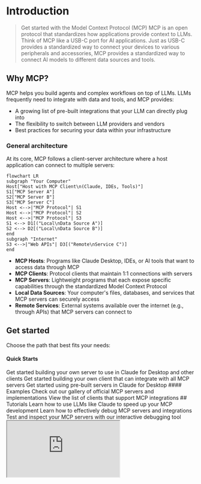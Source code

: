 # Introduction
> Get started with the Model Context Protocol (MCP)
MCP is an open protocol that standardizes how applications provide context to LLMs. Think of
MCP like a USB-C port for AI applications. Just as USB-C provides a standardized way to
connect your devices to various peripherals and accessories, MCP provides a standardized way
to connect AI models to different data sources and tools.
## Why MCP?
MCP helps you build agents and complex workflows on top of LLMs. LLMs frequently need to
integrate with data and tools, and MCP provides:
* A growing list of pre-built integrations that your LLM can directly plug into
* The flexibility to switch between LLM providers and vendors
* Best practices for securing your data within your infrastructure
### General architecture
At its core, MCP follows a client-server architecture where a host application can connect to
multiple servers:
```mermaid
flowchart LR
subgraph "Your Computer"
Host["Host with MCP Client\n(Claude, IDEs, Tools)"]
S1["MCP Server A"]
S2["MCP Server B"]
S3["MCP Server C"]
Host <-->|"MCP Protocol"| S1
Host <-->|"MCP Protocol"| S2
Host <-->|"MCP Protocol"| S3
S1 <--> D1[("Local\nData Source A")]
S2 <--> D2[("Local\nData Source B")]
end
subgraph "Internet"
S3 <-->|"Web APIs"| D3[("Remote\nService C")]
end
```
* **MCP Hosts**: Programs like Claude Desktop, IDEs, or AI tools that want to access data
through MCP
* **MCP Clients**: Protocol clients that maintain 1:1 connections with servers
* **MCP Servers**: Lightweight programs that each expose specific capabilities through the standardized Model Context Protocol
* **Local Data Sources**: Your computer's files, databases, and services that MCP servers can securely access
* **Remote Services**: External systems available over the internet (e.g., through APIs) that MCP servers can connect to
## Get started
Choose the path that best fits your needs:
#### Quick Starts
<CardGroup cols={2}>
<Card title="For Server Developers" icon="bolt" href="/quickstart/server">
Get started building your own server to use in Claude for Desktop and other
clients
</Card>
<Card title="For Client Developers" icon="bolt" href="/quickstart/client">
Get started building your own client that can integrate with all MCP servers
</Card>
<Card title="For Claude Desktop Users" icon="bolt" href="/quickstart/user">
Get started using pre-built servers in Claude for Desktop
</Card>
</CardGroup>
#### Examples
<CardGroup cols={2}>
<Card title="Example Servers" icon="grid" href="/examples">
Check out our gallery of official MCP servers and implementations
</Card>
<Card title="Example Clients" icon="cubes" href="/clients">
View the list of clients that support MCP integrations
</Card>
</CardGroup>
## Tutorials
<CardGroup cols={2}>
<Card title="Building MCP with LLMs" icon="comments" href="/tutorials/building-mcp-with-llms">
Learn how to use LLMs like Claude to speed up your MCP development
</Card>
<Card title="Debugging Guide" icon="bug" href="/docs/tools/debugging">
Learn how to effectively debug MCP servers and integrations
</Card>
<Card title="MCP Inspector" icon="magnifying-glass" href="/docs/tools/inspector">
Test and inspect your MCP servers with our interactive debugging tool
</Card>
<Card title="MCP Workshop (Video, 2hr)" icon="person-chalkboard" href="https://www.youtube.com/watch?v=kQmXtrmQ5Zg">
<iframe src="https://www.youtube.com/embed/kQmXtrmQ5Zg" />
</Card>
</CardGroup>
## Explore MCP
Dive deeper into MCP's core concepts and capabilities:
<CardGroup cols={2}>
<Card title="Core architecture" icon="sitemap" href="/docs/concepts/architecture">
Understand how MCP connects clients, servers, and LLMs
</Card>
<Card title="Resources" icon="database" href="/docs/concepts/resources">
Expose data and content from your servers to LLMs
</Card>
<Card title="Prompts" icon="message" href="/docs/concepts/prompts">
Create reusable prompt templates and workflows
</Card>
<Card title="Tools" icon="wrench" href="/docs/concepts/tools">
Enable LLMs to perform actions through your server
</Card>
<Card title="Sampling" icon="robot" href="/docs/concepts/sampling">
Let your servers request completions from LLMs
</Card>
<Card title="Transports" icon="network-wired" href="/docs/concepts/transports">
Learn about MCP's communication mechanism
</Card>
</CardGroup>
## Contributing
Want to contribute? Check out our [Contributing Guide](/development/contributing) to learn how you can help improve MCP.
## Support and Feedback
Here's how to get help or provide feedback:
* For bug reports and feature requests related to the MCP specification, SDKs, or documentation (open source), please [create a GitHub issue](https://github.com/modelcontextprotocol)
* For discussions or Q\&A about the MCP specification, use the [specification discussions](https://github.com/modelcontextprotocol/specification/discussions)
* For discussions or Q\&A about other MCP open source components, use the [organization discussions](https://github.com/orgs/modelcontextprotocol/discussions)
* For bug reports, feature requests, and questions related to Claude.app and claude.ai's MCP integration, please see Anthropic's guide on [How to Get Support](https://support.anthropic.com/en/articles/9015913-how-to-get-support)
# Building MCP with LLMs
> Speed up your MCP development using LLMs such as Claude!
This guide will help you use LLMs to help you build custom Model Context Protocol (MCP) servers and clients. We'll be focusing on Claude for this tutorial, but you can do this with any frontier LLM.
## Preparing the documentation
Before starting, gather the necessary documentation to help Claude understand MCP:
1. Visit [https://modelcontextprotocol.io/llms-full.txt](https://modelcontextprotocol.io/llms-full.txt) and copy the full documentation text
2. Navigate to either the [MCP TypeScript SDK](https://github.com/modelcontextprotocol/typescript-sdk) or [Python SDK repository](https://github.com/modelcontextprotocol/python-sdk)
3. Copy the README files and other relevant documentation
4. Paste these documents into your conversation with Claude
## Describing your server
Once you've provided the documentation, clearly describe to Claude what kind of server you want to build. Be specific about:
* What resources your server will expose
* What tools it will provide
* Any prompts it should offer
* What external systems it needs to interact with
For example:
```
Build an MCP server that:
- Connects to my company's PostgreSQL database
- Exposes table schemas as resources
- Provides tools for running read-only SQL queries
- Includes prompts for common data analysis tasks
```
## Working with Claude
When working with Claude on MCP servers:
1. Start with the core functionality first, then iterate to add more features
2. Ask Claude to explain any parts of the code you don't understand
3. Request modifications or improvements as needed
4. Have Claude help you test the server and handle edge cases
Claude can help implement all the key MCP features:
* Resource management and exposure
* Tool definitions and implementations
* Prompt templates and handlers
* Error handling and logging
* Connection and transport setup
## Best practices
When building MCP servers with Claude:
* Break down complex servers into smaller pieces
* Test each component thoroughly before moving on
* Keep security in mind - validate inputs and limit access appropriately
* Document your code well for future maintenance
* Follow MCP protocol specifications carefully
## Next steps
After Claude helps you build your server:
1. Review the generated code carefully
2. Test the server with the MCP Inspector tool
3. Connect it to Claude.app or other MCP clients
4. Iterate based on real usage and feedback
Remember that Claude can help you modify and improve your server as requirements change over time.
Need more guidance? Just ask Claude specific questions about implementing MCP features or troubleshooting issues that arise.
# Core architecture
> Understand how MCP connects clients, servers, and LLMs
The Model Context Protocol (MCP) is built on a flexible, extensible architecture that enables seamless communication between LLM applications and integrations. This document covers the core architectural components and concepts.
## Overview
MCP follows a client-server architecture where:
* **Hosts** are LLM applications (like Claude Desktop or IDEs) that initiate connections
* **Clients** maintain 1:1 connections with servers, inside the host application
* **Servers** provide context, tools, and prompts to clients
```mermaid
flowchart LR
subgraph "Host"
client1[MCP Client]
client2[MCP Client]
end
subgraph "Server Process"
server1[MCP Server]
end
subgraph "Server Process"
server2[MCP Server]
end
client1 <-->|Transport Layer| server1
client2 <-->|Transport Layer| server2
```
## Core components
### Protocol layer
The protocol layer handles message framing, request/response linking, and high-level communication patterns.
<Tabs>
<Tab title="TypeScript">
```typescript
class Protocol<Request, Notification, Result> {
// Handle incoming requests
setRequestHandler<T>(schema: T, handler: (request: T, extra: RequestHandlerExtra) => Promise<Result>): void
// Handle incoming notifications
setNotificationHandler<T>(schema: T, handler: (notification: T) => Promise<void>): void
// Send requests and await responses
request<T>(request: Request, schema: T, options?: RequestOptions): Promise<T>
// Send one-way notifications
notification(notification: Notification): Promise<void>
}
```
</Tab>
<Tab title="Python">
```python
class Session(BaseSession[RequestT, NotificationT, ResultT]):
async def send_request(
self,
request: RequestT,
result_type: type[Result]
) -> Result:
"""Send request and wait for response. Raises McpError if response contains error."""
# Request handling implementation
async def send_notification(
self,
notification: NotificationT
) -> None:
"""Send one-way notification that doesn't expect response."""
# Notification handling implementation
async def _received_request(
self,
responder: RequestResponder[ReceiveRequestT, ResultT]
) -> None:
"""Handle incoming request from other side."""
# Request handling implementation
async def _received_notification(
self,
notification: ReceiveNotificationT
) -> None:
"""Handle incoming notification from other side."""
# Notification handling implementation
```
</Tab>
</Tabs>
Key classes include:
* `Protocol`
* `Client`
* `Server`
### Transport layer
The transport layer handles the actual communication between clients and servers. MCP supports multiple transport mechanisms:
1. **Stdio transport**
* Uses standard input/output for communication
* Ideal for local processes
2. **HTTP with SSE transport**
* Uses Server-Sent Events for server-to-client messages
* HTTP POST for client-to-server messages
All transports use [JSON-RPC](https://www.jsonrpc.org/) 2.0 to exchange messages. See the [specification](/specification/) for detailed information about the Model Context Protocol message format.
### Message types
MCP has these main types of messages:
1. **Requests** expect a response from the other side:
```typescript
interface Request {
method: string;
params?: { ... };
}
```
2. **Results** are successful responses to requests:
```typescript
interface Result {
[key: string]: unknown;
}
```
3. **Errors** indicate that a request failed:
```typescript
interface Error {
code: number;
message: string;
data?: unknown;
}
```
4. **Notifications** are one-way messages that don't expect a response:
```typescript
interface Notification {
method: string;
params?: { ... };
}
```
## Connection lifecycle
### 1. Initialization
```mermaid
sequenceDiagram
participant Client
participant Server
Client->>Server: initialize request
Server->>Client: initialize response
Client->>Server: initialized notification
Note over Client,Server: Connection ready for use
```
1. Client sends `initialize` request with protocol version and capabilities
2. Server responds with its protocol version and capabilities
3. Client sends `initialized` notification as acknowledgment
4. Normal message exchange begins
### 2. Message exchange
After initialization, the following patterns are supported:
* **Request-Response**: Client or server sends requests, the other responds
* **Notifications**: Either party sends one-way messages
### 3. Termination
Either party can terminate the connection:
* Clean shutdown via `close()`
* Transport disconnection
* Error conditions
## Error handling
MCP defines these standard error codes:
```typescript
enum ErrorCode {
// Standard JSON-RPC error codes
ParseError = -32700,
InvalidRequest = -32600,
MethodNotFound = -32601,
InvalidParams = -32602,
InternalError = -32603,
}
```
SDKs and applications can define their own error codes above -32000.
Errors are propagated through:
* Error responses to requests
* Error events on transports
* Protocol-level error handlers
## Implementation example
Here's a basic example of implementing an MCP server:
<Tabs>
<Tab title="TypeScript">
```typescript
import { Server } from "@modelcontextprotocol/sdk/server/index.js";
import { StdioServerTransport } from "@modelcontextprotocol/sdk/server/stdio.js";
const server = new Server({
name: "example-server",
version: "1.0.0"
}, {
capabilities: {
resources: {}
}
});
// Handle requests
server.setRequestHandler(ListResourcesRequestSchema, async () => {
return {
resources: [
{
uri: "example://resource",
name: "Example Resource"
}
]
};
});
// Connect transport
const transport = new StdioServerTransport();
await server.connect(transport);
```
</Tab>
<Tab title="Python">
```python
import asyncio
import mcp.types as types
from mcp.server import Server
from mcp.server.stdio import stdio_server
app = Server("example-server")
@app.list_resources()
async def list_resources() -> list[types.Resource]:
return [
types.Resource(
uri="example://resource",
name="Example Resource"
)
]
async def main():
async with stdio_server() as streams:
await app.run(
streams[0],
streams[1],
app.create_initialization_options()
)
if __name__ == "__main__":
asyncio.run(main())
```
</Tab>
</Tabs>
## Best practices
### Transport selection
1. **Local communication**
* Use stdio transport for local processes
* Efficient for same-machine communication
* Simple process management
2. **Remote communication**
* Use SSE for scenarios requiring HTTP compatibility
* Consider security implications including authentication and authorization
### Message handling
1. **Request processing**
* Validate inputs thoroughly
* Use type-safe schemas
* Handle errors gracefully
* Implement timeouts
2. **Progress reporting**
* Use progress tokens for long operations
* Report progress incrementally
* Include total progress when known
3. **Error management**
* Use appropriate error codes
* Include helpful error messages
* Clean up resources on errors
## Security considerations
1. **Transport security**
* Use TLS for remote connections
* Validate connection origins
* Implement authentication when needed
2. **Message validation**
* Validate all incoming messages
* Sanitize inputs
* Check message size limits
* Verify JSON-RPC format
3. **Resource protection**
* Implement access controls
* Validate resource paths
* Monitor resource usage
* Rate limit requests
4. **Error handling**
* Don't leak sensitive information
* Log security-relevant errors
* Implement proper cleanup
* Handle DoS scenarios
## Debugging and monitoring
1. **Logging**
* Log protocol events
* Track message flow
* Monitor performance
* Record errors
2. **Diagnostics**
* Implement health checks
* Monitor connection state
* Track resource usage
* Profile performance
3. **Testing**
* Test different transports
* Verify error handling
* Check edge cases
* Load test servers
# Resources
> Expose data and content from your servers to LLMs
Resources are a core primitive in the Model Context Protocol (MCP) that allow servers to expose data and content that can be read by clients and used as context for LLM interactions.
<Note>
Resources are designed to be **application-controlled**, meaning that the client application can decide how and when they should be used.
Different MCP clients may handle resources differently. For example:
* Claude Desktop currently requires users to explicitly select resources before they can be used
* Other clients might automatically select resources based on heuristics
* Some implementations may even allow the AI model itself to determine which resources to use
Server authors should be prepared to handle any of these interaction patterns when implementing resource support. In order to expose data to models automatically, server authors should use a **model-controlled** primitive such as [Tools](./tools).
</Note>
## Overview
Resources represent any kind of data that an MCP server wants to make available to clients. This can include:
* File contents
* Database records
* API responses
* Live system data
* Screenshots and images
* Log files
* And more
Each resource is identified by a unique URI and can contain either text or binary data.
## Resource URIs
Resources are identified using URIs that follow this format:
```
[protocol]://[host]/[path]
```
For example:
* `file:///home/user/documents/report.pdf`
* `postgres://database/customers/schema`
* `screen://localhost/display1`
The protocol and path structure is defined by the MCP server implementation. Servers can define their own custom URI schemes.
## Resource types
Resources can contain two types of content:
### Text resources
Text resources contain UTF-8 encoded text data. These are suitable for:
* Source code
* Configuration files
* Log files
* JSON/XML data
* Plain text
### Binary resources
Binary resources contain raw binary data encoded in base64. These are suitable for:
* Images
* PDFs
* Audio files
* Video files
* Other non-text formats
## Resource discovery
Clients can discover available resources through two main methods:
### Direct resources
Servers expose a list of concrete resources via the `resources/list` endpoint. Each resource includes:
```typescript
{
uri: string; // Unique identifier for the resource
name: string; // Human-readable name
description?: string; // Optional description
mimeType?: string; // Optional MIME type
size?: number; // Optional size in bytes
}
```
### Resource templates
For dynamic resources, servers can expose [URI templates](https://datatracker.ietf.org/doc/html/rfc6570) that clients can use to construct valid resource URIs:
```typescript
{
uriTemplate: string; // URI template following RFC 6570
name: string; // Human-readable name for this type
description?: string; // Optional description
mimeType?: string; // Optional MIME type for all matching resources
}
```
## Reading resources
To read a resource, clients make a `resources/read` request with the resource URI.
The server responds with a list of resource contents:
```typescript
{
contents: [
{
uri: string; // The URI of the resource
mimeType?: string; // Optional MIME type
// One of:
text?: string; // For text resources
blob?: string; // For binary resources (base64 encoded)
}
]
}
```
<Tip>
Servers may return multiple resources in response to one `resources/read` request. This could be used, for example, to return a list of files inside a directory when the directory is read.
</Tip>
## Resource updates
MCP supports real-time updates for resources through two mechanisms:
### List changes
Servers can notify clients when their list of available resources changes via the `notifications/resources/list_changed` notification.
### Content changes
Clients can subscribe to updates for specific resources:
1. Client sends `resources/subscribe` with resource URI
2. Server sends `notifications/resources/updated` when the resource changes
3. Client can fetch latest content with `resources/read`
4. Client can unsubscribe with `resources/unsubscribe`
## Example implementation
Here's a simple example of implementing resource support in an MCP server:
<Tabs>
<Tab title="TypeScript">
```typescript
const server = new Server({
name: "example-server",
version: "1.0.0"
}, {
capabilities: {
resources: {}
}
});
// List available resources
server.setRequestHandler(ListResourcesRequestSchema, async () => {
return {
resources: [
{
uri: "file:///logs/app.log",
name: "Application Logs",
mimeType: "text/plain"
}
]
};
});
// Read resource contents
server.setRequestHandler(ReadResourceRequestSchema, async (request) => {
const uri = request.params.uri;
if (uri === "file:///logs/app.log") {
const logContents = await readLogFile();
return {
contents: [
{
uri,
mimeType: "text/plain",
text: logContents
}
]
};
}
throw new Error("Resource not found");
});
```
</Tab>
<Tab title="Python">
```python
app = Server("example-server")
@app.list_resources()
async def list_resources() -> list[types.Resource]:
return [
types.Resource(
uri="file:///logs/app.log",
name="Application Logs",
mimeType="text/plain"
)
]
@app.read_resource()
async def read_resource(uri: AnyUrl) -> str:
if str(uri) == "file:///logs/app.log":
log_contents = await read_log_file()
return log_contents
raise ValueError("Resource not found")
# Start server
async with stdio_server() as streams:
await app.run(
streams[0],
streams[1],
app.create_initialization_options()
)
```
</Tab>
</Tabs>
## Best practices
When implementing resource support:
1. Use clear, descriptive resource names and URIs
2. Include helpful descriptions to guide LLM understanding
3. Set appropriate MIME types when known
4. Implement resource templates for dynamic content
5. Use subscriptions for frequently changing resources
6. Handle errors gracefully with clear error messages
7. Consider pagination for large resource lists
8. Cache resource contents when appropriate
9. Validate URIs before processing
10. Document your custom URI schemes
## Security considerations
When exposing resources:
* Validate all resource URIs
* Implement appropriate access controls
* Sanitize file paths to prevent directory traversal
* Be cautious with binary data handling
* Consider rate limiting for resource reads
* Audit resource access
* Encrypt sensitive data in transit
* Validate MIME types
* Implement timeouts for long-running reads
* Handle resource cleanup appropriately
# Prompts
> Create reusable prompt templates and workflows
Prompts enable servers to define reusable prompt templates and workflows that clients can easily surface to users and LLMs. They provide a powerful way to standardize and share common LLM interactions.
<Note>
Prompts are designed to be **user-controlled**, meaning they are exposed from servers to clients with the intention of the user being able to explicitly select them for use.
</Note>
## Overview
Prompts in MCP are predefined templates that can:
* Accept dynamic arguments
* Include context from resources
* Chain multiple interactions
* Guide specific workflows
* Surface as UI elements (like slash commands)
## Prompt structure
Each prompt is defined with:
```typescript
{
name: string; // Unique identifier for the prompt
description?: string; // Human-readable description
arguments?: [ // Optional list of arguments
{
name: string; // Argument identifier
description?: string; // Argument description
required?: boolean; // Whether argument is required
}
]
}
```
## Discovering prompts
Clients can discover available prompts through the `prompts/list` endpoint:
```typescript
// Request
{
method: "prompts/list";
}
// Response
{
prompts: [
{
name: "analyze-code",
description: "Analyze code for potential improvements",
arguments: [
{
name: "language",
description: "Programming language",
required: true,
},
],
},
];
}
```
## Using prompts
To use a prompt, clients make a `prompts/get` request:
````typescript
// Request
{
method: "prompts/get",
params: {
name: "analyze-code",
arguments: {
language: "python"
}
}
}
// Response
{
description: "Analyze Python code for potential improvements",
messages: [
{
role: "user",
content: {
type: "text",
text: "Please analyze the following Python code for potential improvements:\n\n```python\ndef calculate_sum(numbers):\n total = 0\n for num in numbers:\n total = total + num\n return total\n\nresult = calculate_sum([1, 2, 3, 4, 5])\nprint(result)\n```"
}
}
]
}
````
## Dynamic prompts
Prompts can be dynamic and include:
### Embedded resource context
```json
{
"name": "analyze-project",
"description": "Analyze project logs and code",
"arguments": [
{
"name": "timeframe",
"description": "Time period to analyze logs",
"required": true
},
{
"name": "fileUri",
"description": "URI of code file to review",
"required": true
}
]
}
```
When handling the `prompts/get` request:
```json
{
"messages": [
{
"role": "user",
"content": {
"type": "text",
"text": "Analyze these system logs and the code file for any issues:"
}
},
{
"role": "user",
"content": {
"type": "resource",
"resource": {
"uri": "logs://recent?timeframe=1h",
"text": "[2024-03-14 15:32:11] ERROR: Connection timeout in network.py:127\n[2024-03-14 15:32:15] WARN: Retrying connection (attempt 2/3)\n[2024-03-14 15:32:20] ERROR: Max retries exceeded",
"mimeType": "text/plain"
}
}
},
{
"role": "user",
"content": {
"type": "resource",
"resource": {
"uri": "file:///path/to/code.py",
"text": "def connect_to_service(timeout=30):\n retries = 3\n for attempt in range(retries):\n try:\n return establish_connection(timeout)\n except TimeoutError:\n if attempt == retries - 1:\n raise\n time.sleep(5)\n\ndef establish_connection(timeout):\n # Connection implementation\n pass",
"mimeType": "text/x-python"
}
}
}
]
}
```
### Multi-step workflows
```typescript
const debugWorkflow = {
name: "debug-error",
async getMessages(error: string) {
return [
{
role: "user",
content: {
type: "text",
text: `Here's an error I'm seeing: ${error}`,
},
},
{
role: "assistant",
content: {
type: "text",
text: "I'll help analyze this error. What have you tried so far?",
},
},
{
role: "user",
content: {
type: "text",
text: "I've tried restarting the service, but the error persists.",
},
},
];
},
};
```
## Example implementation
Here's a complete example of implementing prompts in an MCP server:
<Tabs>
<Tab title="TypeScript">
```typescript
import { Server } from "@modelcontextprotocol/sdk/server";
import {
ListPromptsRequestSchema,
GetPromptRequestSchema
} from "@modelcontextprotocol/sdk/types";
const PROMPTS = {
"git-commit": {
name: "git-commit",
description: "Generate a Git commit message",
arguments: [
{
name: "changes",
description: "Git diff or description of changes",
required: true
}
]
},
"explain-code": {
name: "explain-code",
description: "Explain how code works",
arguments: [
{
name: "code",
description: "Code to explain",
required: true
},
{
name: "language",
description: "Programming language",
required: false
}
]
}
};
const server = new Server({
name: "example-prompts-server",
version: "1.0.0"
}, {
capabilities: {
prompts: {}
}
});
// List available prompts
server.setRequestHandler(ListPromptsRequestSchema, async () => {
return {
prompts: Object.values(PROMPTS)
};
});
// Get specific prompt
server.setRequestHandler(GetPromptRequestSchema, async (request) => {
const prompt = PROMPTS[request.params.name];
if (!prompt) {
throw new Error(`Prompt not found: ${request.params.name}`);
}
if (request.params.name === "git-commit") {
return {
messages: [
{
role: "user",
content: {
type: "text",
text: `Generate a concise but descriptive commit message for these changes:\n\n${request.params.arguments?.changes}`
}
}
]
};
}
if (request.params.name === "explain-code") {
const language = request.params.arguments?.language || "Unknown";
return {
messages: [
{
role: "user",
content: {
type: "text",
text: `Explain how this ${language} code works:\n\n${request.params.arguments?.code}`
}
}
]
};
}
throw new Error("Prompt implementation not found");
});
```
</Tab>
<Tab title="Python">
```python
from mcp.server import Server
import mcp.types as types
# Define available prompts
PROMPTS = {
"git-commit": types.Prompt(
name="git-commit",
description="Generate a Git commit message",
arguments=[
types.PromptArgument(
name="changes",
description="Git diff or description of changes",
required=True
)
],
),
"explain-code": types.Prompt(
name="explain-code",
description="Explain how code works",
arguments=[
types.PromptArgument(
name="code",
description="Code to explain",
required=True
),
types.PromptArgument(
name="language",
description="Programming language",
required=False
)
],
)
}
# Initialize server
app = Server("example-prompts-server")
@app.list_prompts()
async def list_prompts() -> list[types.Prompt]:
return list(PROMPTS.values())
@app.get_prompt()
async def get_prompt(
name: str, arguments: dict[str, str] | None = None
) -> types.GetPromptResult:
if name not in PROMPTS:
raise ValueError(f"Prompt not found: {name}")
if name == "git-commit":
changes = arguments.get("changes") if arguments else ""
return types.GetPromptResult(
messages=[
types.PromptMessage(
role="user",
content=types.TextContent(
type="text",
text=f"Generate a concise but descriptive commit message "
f"for these changes:\n\n{changes}"
)
)
]
)
if name == "explain-code":
code = arguments.get("code") if arguments else ""
language = arguments.get("language", "Unknown") if arguments else "Unknown"
return types.GetPromptResult(
messages=[
types.PromptMessage(
role="user",
content=types.TextContent(
type="text",
text=f"Explain how this {language} code works:\n\n{code}"
)
)
]
)
raise ValueError("Prompt implementation not found")
```
</Tab>
</Tabs>
## Best practices
When implementing prompts:
1. Use clear, descriptive prompt names
2. Provide detailed descriptions for prompts and arguments
3. Validate all required arguments
4. Handle missing arguments gracefully
5. Consider versioning for prompt templates
6. Cache dynamic content when appropriate
7. Implement error handling
8. Document expected argument formats
9. Consider prompt composability
10. Test prompts with various inputs
## UI integration
Prompts can be surfaced in client UIs as:
* Slash commands
* Quick actions
* Context menu items
* Command palette entries
* Guided workflows
* Interactive forms
## Updates and changes
Servers can notify clients about prompt changes:
1. Server capability: `prompts.listChanged`
2. Notification: `notifications/prompts/list_changed`
3. Client re-fetches prompt list
## Security considerations
When implementing prompts:
* Validate all arguments
* Sanitize user input
* Consider rate limiting
* Implement access controls
* Audit prompt usage
* Handle sensitive data appropriately
* Validate generated content
* Implement timeouts
* Consider prompt injection risks
* Document security requirements
# Tools
> Enable LLMs to perform actions through your server
Tools are a powerful primitive in the Model Context Protocol (MCP) that enable servers to expose executable functionality to clients. Through tools, LLMs can interact with external systems, perform computations, and take actions in the real world.
<Note>
Tools are designed to be **model-controlled**, meaning that tools are exposed from servers to clients with the intention of the AI model being able to automatically invoke them (with a human in the loop to grant approval).
</Note>
## Overview
Tools in MCP allow servers to expose executable functions that can be invoked by clients and used by LLMs to perform actions. Key aspects of tools include:
* **Discovery**: Clients can list available tools through the `tools/list` endpoint
* **Invocation**: Tools are called using the `tools/call` endpoint, where servers perform the requested operation and return results
* **Flexibility**: Tools can range from simple calculations to complex API interactions
Like [resources](/docs/concepts/resources), tools are identified by unique names and can include descriptions to guide their usage. However, unlike resources, tools represent dynamic operations that can modify state or interact with external systems.
## Tool definition structure
Each tool is defined with the following structure:
```typescript
{
name: string; // Unique identifier for the tool
description?: string; // Human-readable description
inputSchema: { // JSON Schema for the tool's parameters
type: "object",
properties: { ... } // Tool-specific parameters
},
annotations?: { // Optional hints about tool behavior
title?: string; // Human-readable title for the tool
readOnlyHint?: boolean; // If true, the tool does not modify its environment
destructiveHint?: boolean; // If true, the tool may perform destructive updates
idempotentHint?: boolean; // If true, repeated calls with same args have no additional effect
openWorldHint?: boolean; // If true, tool interacts with external entities
}
}
```
## Implementing tools
Here's an example of implementing a basic tool in an MCP server:
<Tabs>
<Tab title="TypeScript">
```typescript
const server = new Server({
name: "example-server",
version: "1.0.0"
}, {
capabilities: {
tools: {}
}
});
// Define available tools
server.setRequestHandler(ListToolsRequestSchema, async () => {
return {
tools: [{
name: "calculate_sum",
description: "Add two numbers together",
inputSchema: {
type: "object",
properties: {
a: { type: "number" },
b: { type: "number" }
},
required: ["a", "b"]
}
}]
};
});
// Handle tool execution
server.setRequestHandler(CallToolRequestSchema, async (request) => {
if (request.params.name === "calculate_sum") {
const { a, b } = request.params.arguments;
return {
content: [
{
type: "text",
text: String(a + b)
}
]
};
}
throw new Error("Tool not found");
});
```
</Tab>
<Tab title="Python">
```python
app = Server("example-server")
@app.list_tools()
async def list_tools() -> list[types.Tool]:
return [
types.Tool(
name="calculate_sum",
description="Add two numbers together",
inputSchema={
"type": "object",
"properties": {
"a": {"type": "number"},
"b": {"type": "number"}
},
"required": ["a", "b"]
}
)
]
@app.call_tool()
async def call_tool(
name: str,
arguments: dict
) -> list[types.TextContent | types.ImageContent | types.EmbeddedResource]:
if name == "calculate_sum":
a = arguments["a"]
b = arguments["b"]
result = a + b
return [types.TextContent(type="text", text=str(result))]
raise ValueError(f"Tool not found: {name}")
```
</Tab>
</Tabs>
## Example tool patterns
Here are some examples of types of tools that a server could provide:
### System operations
Tools that interact with the local system:
```typescript
{
name: "execute_command",
description: "Run a shell command",
inputSchema: {
type: "object",
properties: {
command: { type: "string" },
args: { type: "array", items: { type: "string" } }
}
}
}
```
### API integrations
Tools that wrap external APIs:
```typescript
{
name: "github_create_issue",
description: "Create a GitHub issue",
inputSchema: {
type: "object",
properties: {
title: { type: "string" },
body: { type: "string" },
labels: { type: "array", items: { type: "string" } }
}
}
}
```
### Data processing
Tools that transform or analyze data:
```typescript
{
name: "analyze_csv",
description: "Analyze a CSV file",
inputSchema: {
type: "object",
properties: {
filepath: { type: "string" },
operations: {
type: "array",
items: {
enum: ["sum", "average", "count"]
}
}
}
}
}
```
## Best practices
When implementing tools:
1. Provide clear, descriptive names and descriptions
2. Use detailed JSON Schema definitions for parameters
3. Include examples in tool descriptions to demonstrate how the model should use them
4. Implement proper error handling and validation
5. Use progress reporting for long operations
6. Keep tool operations focused and atomic
7. Document expected return value structures
8. Implement proper timeouts
9. Consider rate limiting for resource-intensive operations
10. Log tool usage for debugging and monitoring
## Security considerations
When exposing tools:
### Input validation
* Validate all parameters against the schema
* Sanitize file paths and system commands
* Validate URLs and external identifiers
* Check parameter sizes and ranges
* Prevent command injection
### Access control
* Implement authentication where needed
* Use appropriate authorization checks
* Audit tool usage
* Rate limit requests
* Monitor for abuse
### Error handling
* Don't expose internal errors to clients
* Log security-relevant errors
* Handle timeouts appropriately
* Clean up resources after errors
* Validate return values
## Tool discovery and updates
MCP supports dynamic tool discovery:
1. Clients can list available tools at any time
2. Servers can notify clients when tools change using `notifications/tools/list_changed`
3. Tools can be added or removed during runtime
4. Tool definitions can be updated (though this should be done carefully)
## Error handling
Tool errors should be reported within the result object, not as MCP protocol-level errors. This allows the LLM to see and potentially handle the error. When a tool encounters an error:
1. Set `isError` to `true` in the result
2. Include error details in the `content` array
Here's an example of proper error handling for tools:
<Tabs>
<Tab title="TypeScript">
```typescript
try {
// Tool operation
const result = performOperation();
return {
content: [
{
type: "text",
text: `Operation successful: ${result}`
}
]
};
} catch (error) {
return {
isError: true,
content: [
{
type: "text",
text: `Error: ${error.message}`
}
]
};
}
```
</Tab>
<Tab title="Python">
```python
try:
# Tool operation
result = perform_operation()
return types.CallToolResult(
content=[
types.TextContent(
type="text",
text=f"Operation successful: {result}"
)
]
)
except Exception as error:
return types.CallToolResult(
isError=True,
content=[
types.TextContent(
type="text",
text=f"Error: {str(error)}"
)
]
)
```
</Tab>
</Tabs>
This approach allows the LLM to see that an error occurred and potentially take corrective action or request human intervention.
## Tool annotations
Tool annotations provide additional metadata about a tool's behavior, helping clients understand how to present and manage tools. These annotations are hints that describe the nature and impact of a tool, but should not be relied upon for security decisions.
### Purpose of tool annotations
Tool annotations serve several key purposes:
1. Provide UX-specific information without affecting model context
2. Help clients categorize and present tools appropriately
3. Convey information about a tool's potential side effects
4. Assist in developing intuitive interfaces for tool approval
### Available tool annotations
The MCP specification defines the following annotations for tools:
| Annotation | Type | Default | Description |
| ----------------- | ------- | ------- | ------------------------------------------------------------------------------------------------------------------------------------ |
| `title` | string | - | A human-readable title for the tool, useful for UI display |
| `readOnlyHint` | boolean | false | If true, indicates the tool does not modify its environment |
| `destructiveHint` | boolean | true | If true, the tool may perform destructive updates (only meaningful when `readOnlyHint` is false) |
| `idempotentHint` | boolean | false | If true, calling the tool repeatedly with the same arguments has no additional effect (only meaningful when `readOnlyHint` is false) |
| `openWorldHint` | boolean | true | If true, the tool may interact with an "open world" of external entities |
### Example usage
Here's how to define tools with annotations for different scenarios:
```typescript
// A read-only search tool
{
name: "web_search",
description: "Search the web for information",
inputSchema: {
type: "object",
properties: {
query: { type: "string" }
},
required: ["query"]
},
annotations: {
title: "Web Search",
readOnlyHint: true,
openWorldHint: true
}
}
// A destructive file deletion tool
{
name: "delete_file",
description: "Delete a file from the filesystem",
inputSchema: {
type: "object",
properties: {
path: { type: "string" }
},
required: ["path"]
},
annotations: {
title: "Delete File",
readOnlyHint: false,
destructiveHint: true,
idempotentHint: true,
openWorldHint: false
}
}
// A non-destructive database record creation tool
{
name: "create_record",
description: "Create a new record in the database",
inputSchema: {
type: "object",
properties: {
table: { type: "string" },
data: { type: "object" }
},
required: ["table", "data"]
},
annotations: {
title: "Create Database Record",
readOnlyHint: false,
destructiveHint: false,
idempotentHint: false,
openWorldHint: false
}
}
```
### Integrating annotations in server implementation
<Tabs>
<Tab title="TypeScript">
```typescript
server.setRequestHandler(ListToolsRequestSchema, async () => {
return {
tools: [{
name: "calculate_sum",
description: "Add two numbers together",
inputSchema: {
type: "object",
properties: {
a: { type: "number" },
b: { type: "number" }
},
required: ["a", "b"]
},
annotations: {
title: "Calculate Sum",
readOnlyHint: true,
openWorldHint: false
}
}]
};
});
```
</Tab>
<Tab title="Python">
```python
from mcp.server.fastmcp import FastMCP
mcp = FastMCP("example-server")
@mcp.tool(
annotations={
"title": "Calculate Sum",
"readOnlyHint": True,
"openWorldHint": False
}
)
async def calculate_sum(a: float, b: float) -> str:
"""Add two numbers together.
Args:
a: First number to add
b: Second number to add
"""
result = a + b
return str(result)
```
</Tab>
</Tabs>
### Best practices for tool annotations
1. **Be accurate about side effects**: Clearly indicate whether a tool modifies its environment and whether those modifications are destructive.
2. **Use descriptive titles**: Provide human-friendly titles that clearly describe the tool's purpose.
3. **Indicate idempotency properly**: Mark tools as idempotent only if repeated calls with the same arguments truly have no additional effect.
4. **Set appropriate open/closed world hints**: Indicate whether a tool interacts with a closed system (like a database) or an open system (like the web).
5. **Remember annotations are hints**: All properties in ToolAnnotations are hints and not guaranteed to provide a faithful description of tool behavior. Clients should never make security-critical decisions based solely on annotations.
## Testing tools
A comprehensive testing strategy for MCP tools should cover:
* **Functional testing**: Verify tools execute correctly with valid inputs and handle invalid inputs appropriately
* **Integration testing**: Test tool interaction with external systems using both real and mocked dependencies
* **Security testing**: Validate authentication, authorization, input sanitization, and rate limiting
* **Performance testing**: Check behavior under load, timeout handling, and resource cleanup
* **Error handling**: Ensure tools properly report errors through the MCP protocol and clean up resources
# Sampling
> Let your servers request completions from LLMs
Sampling is a powerful MCP feature that allows servers to request LLM completions through the client, enabling sophisticated agentic behaviors while maintaining security and privacy.
<Info>
This feature of MCP is not yet supported in the Claude Desktop client.
</Info>
## How sampling works
The sampling flow follows these steps:
1. Server sends a `sampling/createMessage` request to the client
2. Client reviews the request and can modify it
3. Client samples from an LLM
4. Client reviews the completion
5. Client returns the result to the server
This human-in-the-loop design ensures users maintain control over what the LLM sees and generates.
## Message format
Sampling requests use a standardized message format:
```typescript
{
messages: [
{
role: "user" | "assistant",
content: {
type: "text" | "image",
// For text:
text?: string,
// For images:
data?: string, // base64 encoded
mimeType?: string
}
}
],
modelPreferences?: {
hints?: [{
name?: string // Suggested model name/family
}],
costPriority?: number, // 0-1, importance of minimizing cost
speedPriority?: number, // 0-1, importance of low latency
intelligencePriority?: number // 0-1, importance of capabilities
},
systemPrompt?: string,
includeContext?: "none" | "thisServer" | "allServers",
temperature?: number,
maxTokens: number,
stopSequences?: string[],
metadata?: Record<string, unknown>
}
```
## Request parameters
### Messages
The `messages` array contains the conversation history to send to the LLM. Each message has:
* `role`: Either "user" or "assistant"
* `content`: The message content, which can be:
* Text content with a `text` field
* Image content with `data` (base64) and `mimeType` fields
### Model preferences
The `modelPreferences` object allows servers to specify their model selection preferences:
* `hints`: Array of model name suggestions that clients can use to select an appropriate model:
* `name`: String that can match full or partial model names (e.g. "claude-3", "sonnet")
* Clients may map hints to equivalent models from different providers
* Multiple hints are evaluated in preference order
* Priority values (0-1 normalized):
* `costPriority`: Importance of minimizing costs
* `speedPriority`: Importance of low latency response
* `intelligencePriority`: Importance of advanced model capabilities
Clients make the final model selection based on these preferences and their available models.
### System prompt
An optional `systemPrompt` field allows servers to request a specific system prompt. The client may modify or ignore this.
### Context inclusion
The `includeContext` parameter specifies what MCP context to include:
* `"none"`: No additional context
* `"thisServer"`: Include context from the requesting server
* `"allServers"`: Include context from all connected MCP servers
The client controls what context is actually included.
### Sampling parameters
Fine-tune the LLM sampling with:
* `temperature`: Controls randomness (0.0 to 1.0)
* `maxTokens`: Maximum tokens to generate
* `stopSequences`: Array of sequences that stop generation
* `metadata`: Additional provider-specific parameters
## Response format
The client returns a completion result:
```typescript
{
model: string, // Name of the model used
stopReason?: "endTurn" | "stopSequence" | "maxTokens" | string,
role: "user" | "assistant",
content: {
type: "text" | "image",
text?: string,
data?: string,
mimeType?: string
}
}
```
## Example request
Here's an example of requesting sampling from a client:
```json
{
"method": "sampling/createMessage",
"params": {
"messages": [
{
"role": "user",
"content": {
"type": "text",
"text": "What files are in the current directory?"
}
}
],
"systemPrompt": "You are a helpful file system assistant.",
"includeContext": "thisServer",
"maxTokens": 100
}
}
```
## Best practices
When implementing sampling:
1. Always provide clear, well-structured prompts
2. Handle both text and image content appropriately
3. Set reasonable token limits
4. Include relevant context through `includeContext`
5. Validate responses before using them
6. Handle errors gracefully
7. Consider rate limiting sampling requests
8. Document expected sampling behavior
9. Test with various model parameters
10. Monitor sampling costs
## Human in the loop controls
Sampling is designed with human oversight in mind:
### For prompts
* Clients should show users the proposed prompt
* Users should be able to modify or reject prompts
* System prompts can be filtered or modified
* Context inclusion is controlled by the client
### For completions
* Clients should show users the completion
* Users should be able to modify or reject completions
* Clients can filter or modify completions
* Users control which model is used
## Security considerations
When implementing sampling:
* Validate all message content
* Sanitize sensitive information
* Implement appropriate rate limits
* Monitor sampling usage
* Encrypt data in transit
* Handle user data privacy
* Audit sampling requests
* Control cost exposure
* Implement timeouts
* Handle model errors gracefully
## Common patterns
### Agentic workflows
Sampling enables agentic patterns like:
* Reading and analyzing resources
* Making decisions based on context
* Generating structured data
* Handling multi-step tasks
* Providing interactive assistance
### Context management
Best practices for context:
* Request minimal necessary context
* Structure context clearly
* Handle context size limits
* Update context as needed
* Clean up stale context
### Error handling
Robust error handling should:
* Catch sampling failures
* Handle timeout errors
* Manage rate limits
* Validate responses
* Provide fallback behaviors
* Log errors appropriately
## Limitations
Be aware of these limitations:
* Sampling depends on client capabilities
* Users control sampling behavior
* Context size has limits
* Rate limits may apply
* Costs should be considered
* Model availability varies
* Response times vary
* Not all content types supported
# Roots
> Understanding roots in MCP
Roots are a concept in MCP that define the boundaries where servers can operate. They provide a way for clients to inform servers about relevant resources and their locations.
## What are Roots?
A root is a URI that a client suggests a server should focus on. When a client connects to a server, it declares which roots the server should work with. While primarily used for filesystem paths, roots can be any valid URI including HTTP URLs.
For example, roots could be:
```
file:///home/user/projects/myapp
https://api.example.com/v1
```
## Why Use Roots?
Roots serve several important purposes:
1. **Guidance**: They inform servers about relevant resources and locations
2. **Clarity**: Roots make it clear which resources are part of your workspace
3. **Organization**: Multiple roots let you work with different resources simultaneously
## How Roots Work
When a client supports roots, it:
1. Declares the `roots` capability during connection
2. Provides a list of suggested roots to the server
3. Notifies the server when roots change (if supported)
While roots are informational and not strictly enforcing, servers should:
1. Respect the provided roots
2. Use root URIs to locate and access resources
3. Prioritize operations within root boundaries
## Common Use Cases
Roots are commonly used to define:
* Project directories
* Repository locations
* API endpoints
* Configuration locations
* Resource boundaries
## Best Practices
When working with roots:
1. Only suggest necessary resources
2. Use clear, descriptive names for roots
3. Monitor root accessibility
4. Handle root changes gracefully
## Example
Here's how a typical MCP client might expose roots:
```json
{
"roots": [
{
"uri": "file:///home/user/projects/frontend",
"name": "Frontend Repository"
},
{
"uri": "https://api.example.com/v1",
"name": "API Endpoint"
}
]
}
```
This configuration suggests the server focus on both a local repository and an API endpoint while keeping them logically separated.
# Transports
> Learn about MCP's communication mechanisms
Transports in the Model Context Protocol (MCP) provide the foundation for communication between clients and servers. A transport handles the underlying mechanics of how messages are sent and received.
## Message Format
MCP uses [JSON-RPC](https://www.jsonrpc.org/) 2.0 as its wire format. The transport layer is responsible for converting MCP protocol messages into JSON-RPC format for transmission and converting received JSON-RPC messages back into MCP protocol messages.
There are three types of JSON-RPC messages used:
### Requests
```typescript
{
jsonrpc: "2.0",
id: number | string,
method: string,
params?: object
}
```
### Responses
```typescript
{
jsonrpc: "2.0",
id: number | string,
result?: object,
error?: {
code: number,
message: string,
data?: unknown
}
}
```
### Notifications
```typescript
{
jsonrpc: "2.0",
method: string,
params?: object
}
```
## Built-in Transport Types
MCP includes two standard transport implementations:
### Standard Input/Output (stdio)
The stdio transport enables communication through standard input and output streams. This is particularly useful for local integrations and command-line tools.
Use stdio when:
* Building command-line tools
* Implementing local integrations
* Needing simple process communication
* Working with shell scripts
<Tabs>
<Tab title="TypeScript (Server)">
```typescript
const server = new Server({
name: "example-server",
version: "1.0.0"
}, {
capabilities: {}
});
const transport = new StdioServerTransport();
await server.connect(transport);
```
</Tab>
<Tab title="TypeScript (Client)">
```typescript
const client = new Client({
name: "example-client",
version: "1.0.0"
}, {
capabilities: {}
});
const transport = new StdioClientTransport({
command: "./server",
args: ["--option", "value"]
});
await client.connect(transport);
```
</Tab>
<Tab title="Python (Server)">
```python
app = Server("example-server")
async with stdio_server() as streams:
await app.run(
streams[0],
streams[1],
app.create_initialization_options()
)
```
</Tab>
<Tab title="Python (Client)">
```python
params = StdioServerParameters(
command="./server",
args=["--option", "value"]
)
async with stdio_client(params) as streams:
async with ClientSession(streams[0], streams[1]) as session:
await session.initialize()
```
</Tab>
</Tabs>
### Server-Sent Events (SSE)
<Warning>
The SSE Transport has been [**replaced**](http://modelcontextprotocol.io/specification/2025-03-26/changelog#major-changes) with a more
flexible [Streamable HTTP](http://modelcontextprotocol.io/specification/2025-03-26/basic/transports) transport. Refer to the [Specification](http://modelcontextprotocol.io/specification/2025-03-26/basic/transports)
and latest SDKs for the most recent information.
</Warning>
SSE transport enables server-to-client streaming with HTTP POST requests for client-to-server communication.
Use SSE when:
* Only server-to-client streaming is needed
* Working with restricted networks
* Implementing simple updates
#### Security Warning: DNS Rebinding Attacks
SSE transports can be vulnerable to DNS rebinding attacks if not properly secured. To prevent this:
1. **Always validate Origin headers** on incoming SSE connections to ensure they come from expected sources
2. **Avoid binding servers to all network interfaces** (0.0.0.0) when running locally - bind only to localhost (127.0.0.1) instead
3. **Implement proper authentication** for all SSE connections
Without these protections, attackers could use DNS rebinding to interact with local MCP servers from remote websites.
<Tabs>
<Tab title="TypeScript (Server)">
```typescript
import express from "express";
const app = express();
const server = new Server({
name: "example-server",
version: "1.0.0"
}, {
capabilities: {}
});
let transport: SSEServerTransport | null = null;
app.get("/sse", (req, res) => {
transport = new SSEServerTransport("/messages", res);
server.connect(transport);
});
app.post("/messages", (req, res) => {
if (transport) {
transport.handlePostMessage(req, res);
}
});
app.listen(3000);
```
</Tab>
<Tab title="TypeScript (Client)">
```typescript
const client = new Client({
name: "example-client",
version: "1.0.0"
}, {
capabilities: {}
});
const transport = new SSEClientTransport(
new URL("http://localhost:3000/sse")
);
await client.connect(transport);
```
</Tab>
<Tab title="Python (Server)">
```python
from mcp.server.sse import SseServerTransport
from starlette.applications import Starlette
from starlette.routing import Route
app = Server("example-server")
sse = SseServerTransport("/messages")
async def handle_sse(scope, receive, send):
async with sse.connect_sse(scope, receive, send) as streams:
await app.run(streams[0], streams[1], app.create_initialization_options())
async def handle_messages(scope, receive, send):
await sse.handle_post_message(scope, receive, send)
starlette_app = Starlette(
routes=[
Route("/sse", endpoint=handle_sse),
Route("/messages", endpoint=handle_messages, methods=["POST"]),
]
)
```
</Tab>
<Tab title="Python (Client)">
```python
async with sse_client("http://localhost:8000/sse") as streams:
async with ClientSession(streams[0], streams[1]) as session:
await session.initialize()
```
</Tab>
</Tabs>
## Custom Transports
MCP makes it easy to implement custom transports for specific needs. Any transport implementation just needs to conform to the Transport interface:
You can implement custom transports for:
* Custom network protocols
* Specialized communication channels
* Integration with existing systems
* Performance optimization
<Tabs>
<Tab title="TypeScript">
```typescript
interface Transport {
// Start processing messages
start(): Promise<void>;
// Send a JSON-RPC message
send(message: JSONRPCMessage): Promise<void>;
// Close the connection
close(): Promise<void>;
// Callbacks
onclose?: () => void;
onerror?: (error: Error) => void;
onmessage?: (message: JSONRPCMessage) => void;
}
```
</Tab>
<Tab title="Python">
Note that while MCP Servers are often implemented with asyncio, we recommend
implementing low-level interfaces like transports with `anyio` for wider compatibility.
```python
@contextmanager
async def create_transport(
read_stream: MemoryObjectReceiveStream[JSONRPCMessage | Exception],
write_stream: MemoryObjectSendStream[JSONRPCMessage]
):
"""
Transport interface for MCP.
Args:
read_stream: Stream to read incoming messages from
write_stream: Stream to write outgoing messages to
"""
async with anyio.create_task_group() as tg:
try:
# Start processing messages
tg.start_soon(lambda: process_messages(read_stream))
# Send messages
async with write_stream:
yield write_stream
except Exception as exc:
# Handle errors
raise exc
finally:
# Clean up
tg.cancel_scope.cancel()
await write_stream.aclose()
await read_stream.aclose()
```
</Tab>
</Tabs>
## Error Handling
Transport implementations should handle various error scenarios:
1. Connection errors
2. Message parsing errors
3. Protocol errors
4. Network timeouts
5. Resource cleanup
Example error handling:
<Tabs>
<Tab title="TypeScript">
```typescript
class ExampleTransport implements Transport {
async start() {
try {
// Connection logic
} catch (error) {
this.onerror?.(new Error(`Failed to connect: ${error}`));
throw error;
}
}
async send(message: JSONRPCMessage) {
try {
// Sending logic
} catch (error) {
this.onerror?.(new Error(`Failed to send message: ${error}`));
throw error;
}
}
}
```
</Tab>
<Tab title="Python">
Note that while MCP Servers are often implemented with asyncio, we recommend
implementing low-level interfaces like transports with `anyio` for wider compatibility.
```python
@contextmanager
async def example_transport(scope: Scope, receive: Receive, send: Send):
try:
# Create streams for bidirectional communication
read_stream_writer, read_stream = anyio.create_memory_object_stream(0)
write_stream, write_stream_reader = anyio.create_memory_object_stream(0)
async def message_handler():
try:
async with read_stream_writer:
# Message handling logic
pass
except Exception as exc:
logger.error(f"Failed to handle message: {exc}")
raise exc
async with anyio.create_task_group() as tg:
tg.start_soon(message_handler)
try:
# Yield streams for communication
yield read_stream, write_stream
except Exception as exc:
logger.error(f"Transport error: {exc}")
raise exc
finally:
tg.cancel_scope.cancel()
await write_stream.aclose()
await read_stream.aclose()
except Exception as exc:
logger.error(f"Failed to initialize transport: {exc}")
raise exc
```
</Tab>
</Tabs>
## Best Practices
When implementing or using MCP transport:
1. Handle connection lifecycle properly
2. Implement proper error handling
3. Clean up resources on connection close
4. Use appropriate timeouts
5. Validate messages before sending
6. Log transport events for debugging
7. Implement reconnection logic when appropriate
8. Handle backpressure in message queues
9. Monitor connection health
10. Implement proper security measures
## Security Considerations
When implementing transport:
### Authentication and Authorization
* Implement proper authentication mechanisms
* Validate client credentials
* Use secure token handling
* Implement authorization checks
### Data Security
* Use TLS for network transport
* Encrypt sensitive data
* Validate message integrity
* Implement message size limits
* Sanitize input data
### Network Security
* Implement rate limiting
* Use appropriate timeouts
* Handle denial of service scenarios
* Monitor for unusual patterns
* Implement proper firewall rules
* For SSE transports, validate Origin headers to prevent DNS rebinding attacks
* For local SSE servers, bind only to localhost (127.0.0.1) instead of all interfaces (0.0.0.0)
## Debugging Transport
Tips for debugging transport issues:
1. Enable debug logging
2. Monitor message flow
3. Check connection states
4. Validate message formats
5. Test error scenarios
6. Use network analysis tools
7. Implement health checks
8. Monitor resource usage
9. Test edge cases
10. Use proper error tracking